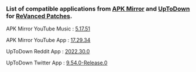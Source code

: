 ### List of compatible applications from [APK Mirror](https://www.apkmirror.com) and [UpToDown](https://en.uptodown.com) for [ReVanced Patches](https://github.com/revanced/revanced-patches).
APK Mirror YouTube Music : [5.17.51](https://www.apkmirror.com/apk/google-inc/youtube-music)

APK Mirror YouTube App : [17.29.34](https://www.apkmirror.com/apk/google-inc/youtube)

UpToDown Reddit App : [2022.30.0](https://reddit-official-app.en.uptodown.com)

UpToDown Twitter App : [9.54.0-Release.0](https://twitter.en.uptodown.com)
